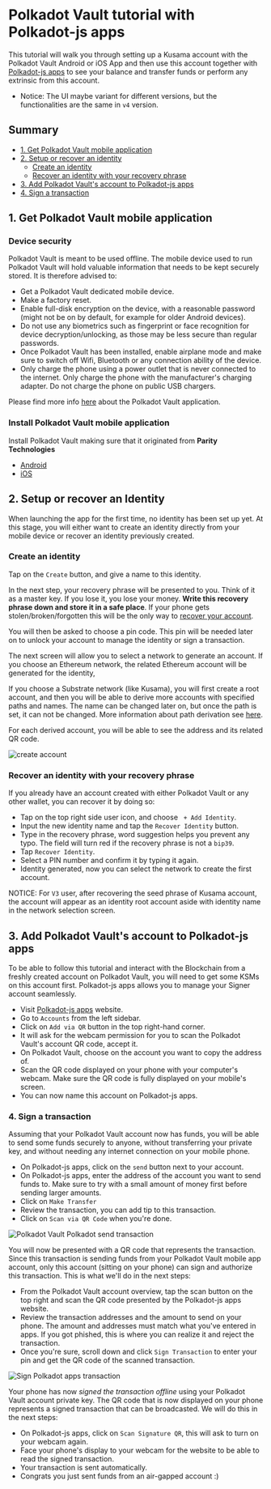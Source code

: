 # Polkadot Vault tutorial with Polkadot-js apps

This tutorial will walk you through setting up a Kusama account with the Polkadot Vault Android or iOS App and then use this account together with [Polkadot-js apps](https://polkadot.js.org/apps/) to see your balance and transfer funds or perform any extrinsic from this account.

* Notice: The UI maybe variant for different versions, but the functionalities are the same in `v4` version.

## Summary

- [1. Get Polkadot Vault mobile application](#1-get-parity-signer-mobile-application)
- [2. Setup or recover an identity](#2-setup-or-recover-an-account)
  - [Create an identity](#create-an-account)
  - [Recover an identity with your recovery phrase](#recover-an-account-with-your-recovery-phrase)
- [3. Add Polkadot Vault's account to Polkadot-js apps](#3-add-parity-signers-account-to-polkadot-js-apps)
- [4. Sign a transaction](#4-sign-a-transaction)

## 1. Get Polkadot Vault mobile application

### Device security

Polkadot Vault is meant to be used offline. The mobile device used to run Polkadot Vault will hold valuable information that needs to be kept securely stored. It is therefore advised to:

- Get a Polkadot Vault dedicated mobile device.
- Make a factory reset.
- Enable full-disk encryption on the device, with a reasonable password (might not be on by default, for example for older Android devices).
- Do not use any biometrics such as fingerprint or face recognition for device decryption/unlocking, as those may be less secure than regular passwords.
- Once Polkadot Vault has been installed, enable airplane mode and make sure to switch off Wifi, Bluetooth or any connection ability of the device.
- Only charge the phone using a power outlet that is never connected to the internet. Only charge the phone with the manufacturer's charging adapter. Do not charge the phone on public USB chargers.

Please find more info [here](#Parity-Signer-Mobile-App) about the Polkadot Vault application.

### Install Polkadot Vault mobile application

Install Polkadot Vault making sure that it originated from **Parity Technologies**

- [Android](https://play.google.com/store/apps/details?id=io.parity.signer)
- [iOS](https://itunes.apple.com/us/app/parity-signer/id1218174838)

## 2. Setup or recover an Identity

When launching the app for the first time, no identity has been set up yet. At this stage, you will either want to create an identity directly from your mobile device or recover an identity previously created.

### Create an identity

Tap on the `Create` button, and give a name to this identity.

In the next step, your recovery phrase will be presented to you. Think of it as a master key. If you lose it, you lose your money.
**Write this recovery phrase down and store it in a safe place**.
If your phone gets stolen/broken/forgotten this will be the only way to [recover your account](#recover-an-account-with-your-recovery-phrase).

You will then be asked to choose a pin code. This pin will be needed later on to unlock your account to manage the identity or sign a transaction.

The next screen will allow you to select a network to generate an account.
If you choose an Ethereum network, the related Ethereum account will be generated for the identity,

If you choose a Substrate network (like Kusama), you will first create a root account, and then you will be able to derive more accounts with specified paths and names. The name can be changed later on, but once the path is set, it can not be changed. More information about path derivation see [here](#Parity-Signer-Hierarchical-Deterministic-Key-Derivation).

For each derived account, you will be able to see the address and its related QR code.

![create account](images/Parity-Signer-apps-0.png)

### Recover an identity with your recovery phrase

If you already have an account created with either Polkadot Vault or any other wallet, you can recover it by doing so:

- Tap on the top right side user icon, and choose ` + Add Identity`.
- Input the new identity name and tap the `Recover Identity` button.
- Type in the recovery phrase, word suggestion helps you prevent any typo. The field will turn red if the recovery phrase is not a `bip39`.
- Tap `Recover Identity`.
- Select a PIN number and confirm it by typing it again.
- Identity generated, now you can select the network to create the first account.

NOTICE: For `V3` user, after recovering the seed phrase of Kusama account, the account will appear as an identity root account aside with identity name in the network selection screen.

## 3. Add Polkadot Vault's account to Polkadot-js apps

To be able to follow this tutorial and interact with the Blockchain from a freshly created account on Polkadot Vault, you will need to get some KSMs on this account first. Polkadot-js apps allows you to manage your Signer account seamlessly.

- Visit [Polkadot-js apps](https://polkadot.js.org/apps/) website.
- Go to `Accounts` from the left sidebar.
- Click on `Add via QR` button in the top right-hand corner.
- It will ask for the webcam permission for you to scan the Polkadot Vault's account QR code, accept it.
- On Polkadot Vault, choose on the account you want to copy the address of.
- Scan the QR code displayed on your phone with your computer's webcam. Make sure the QR code is fully displayed on your mobile's screen.
- You can now name this account on Polkadot-js apps.

### 4. Sign a transaction

Assuming that your Polkadot Vault account now has funds, you will be able to send some funds securely to anyone, without transferring your private key, and without needing any internet connection on your mobile phone.

- On Polkadot-js apps, click on the `send` button next to your account.
- On Polkadot-js apps, enter the address of the account you want to send funds to. Make sure to try with a small amount of money first before sending larger amounts.
- Click on `Make Transfer`
- Review the transaction, you can add tip to this transaction.
- Click on `Scan via QR Code` when you're done.

![Polkadot Vault Polkadot send transaction](images/Parity-Signer-apps-tx-workflow.png)

You will now be presented with a QR code that represents the transaction. Since this transaction is sending funds from your Polkadot Vault mobile app account, only this account (sitting on your phone) can sign and authorize this transaction. This is what we'll do in the next steps:

- From the Polkadot Vault account overview, tap the scan button on the top right and scan the QR code presented by the Polkadot-js apps website.
- Review the transaction addresses and the amount to send on your phone. The amount and addresses must match what you've entered in apps. If you got phished, this is where you can realize it and reject the transaction.
- Once you're sure, scroll down and click `Sign Transaction` to enter your pin and get the QR code of the scanned transaction.

![Sign Polkadot apps transaction](images/Parity-Signer-apps-1.png)

Your phone has now *signed the transaction offline* using your Polkadot Vault account private key. The QR code that is now displayed on your phone represents a signed transaction that can be broadcasted. We will do this in the next steps:

- On Polkadot-js apps, click on `Scan Signature QR`, this will ask to turn on your webcam again.
- Face your phone's display to your webcam for the website to be able to read the signed transaction.
- Your transaction is sent automatically.
- Congrats you just sent funds from an air-gapped account :)
